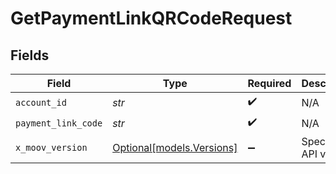 # GetPaymentLinkQRCodeRequest


## Fields

| Field                                              | Type                                               | Required                                           | Description                                        | Example                                            |
| -------------------------------------------------- | -------------------------------------------------- | -------------------------------------------------- | -------------------------------------------------- | -------------------------------------------------- |
| `account_id`                                       | *str*                                              | :heavy_check_mark:                                 | N/A                                                |                                                    |
| `payment_link_code`                                | *str*                                              | :heavy_check_mark:                                 | N/A                                                | uc7ZYKrMhi                                         |
| `x_moov_version`                                   | [Optional[models.Versions]](../models/versions.md) | :heavy_minus_sign:                                 | Specify an API version.                            |                                                    |